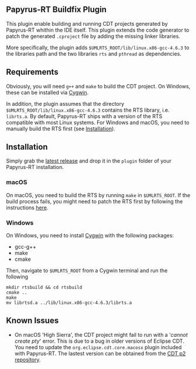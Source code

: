 ## Papyrus-RT Buildfix Plugin

This plugin enable building and running CDT projects generated by Papyrus-RT whithin the IDE itself. This plugin extends the code generator to patch the generated `.cproject` file by adding the missing linker libraries.

More specifically, the plugin adds `$UMLRTS_ROOT/lib/linux.x86-gcc-4.6.3` to the libraries path and the two libraries `rts` and `pthread` as dependencies.

## Requirements
Obviously, you will need  `g++` and `make` to build the CDT project. On Windows, these can be installed via [Cygwin](https://www.cygwin.com/).

In addition, the plugin assumes that the directory `$UMLRTS_ROOT/lib/linux.x86-gcc-4.6.3` contains the RTS library, i.e. `librts.a`. By default, Papyrus-RT ships with a version of the RTS compatible with most Linux systems. For Windows and macOS, you need to manually build the RTS first (see [Installation](#installation)).

## Installation
<a name="installation"></a>

Simply grab the [latest release](https://github.com/kjahed/papyrusrt-buildfix/releases/latest) and drop it in the `plugin` folder of your Papyrus-RT installation.

### macOS
On macOS, you need to build the RTS by running `make` in `$UMLRTS_ROOT`. If the build process fails, you might need to patch the RTS first by following the instructions [here](https://github.com/kjahed/papyrusrt-rts-macOS).

### Windows
On Windows, you need to install [Cygwin](https://www.cygwin.com/) with the following packages:
* gcc-g++
* make
* cmake

Then, navigate to `$UMLRTS_ROOT` from a Cygwin terminal and run the following
```
mkdir rtsbuild && cd rtsbuild
cmake ..
make
mv librtsd.a ../lib/linux.x86-gcc-4.6.3/librts.a
```

## Known Issues
* On macOS 'High Sierra', the CDT project might fail to run with a '*cannot create pty*' error. This is due to a bug in older versions of Eclipse CDT.  You need to update the `org.eclipse.cdt.core.macosx` plugin included with Papyrus-RT. The lastest version can be obtained from the [CDT p2 repository]((https://www.eclipse.org/cdt/downloads.php)).
